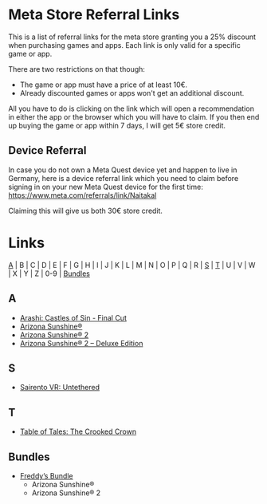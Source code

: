 # Meta Store Referral Links
This is a list of referral links for the meta store granting you a 25% discount when purchasing games and apps. Each link is only valid for a specific game or app.

There are two restrictions on that though:
* The game or app must have a price of at least 10€.
* Already discounted games or apps won't get an additional discount.

All you have to do is clicking on the link which will open a recommendation in either the app or the browser which you will have to claim. If you then end up buying the game or app within 7 days, I will get 5€ store credit.

## Device Referral
In case you do not own a Meta Quest device yet and happen to live in Germany, here is a device referral link which you need to claim before signing in on your new Meta Quest device for the first time: https://www.meta.com/referrals/link/Naitakal

Claiming this will give us both 30€ store credit.

# Links
[A](#a) | B | C | D | E | F | G | H | I | J | K | L | M | N | O | P | Q | R | [S](#s) | [T](#t) | U | V | W | X | Y | Z | 0-9 | [Bundles](#bundles)
## A
* [Arashi: Castles of Sin - Final Cut](https://www.oculus.com/appreferrals/Naitakal/6574695042540825/)
* [Arizona Sunshine®](https://www.oculus.com/appreferrals/Naitakal/2190353671014400/)
* [Arizona Sunshine® 2](https://www.oculus.com/appreferrals/Naitakal/5245041552210029/)
* [Arizona Sunshine® 2 – Deluxe Edition](https://www.oculus.com/appreferrals/Naitakal/1853814408372912/)
## S
* [Sairento VR: Untethered](https://www.oculus.com/appreferrals/Naitakal/2299215130112875/)
## T
* [Table of Tales: The Crooked Crown](https://www.oculus.com/appreferrals/Naitakal/4714471148644140/)
## Bundles
* [Freddy’s Bundle](https://www.oculus.com/appreferrals/Naitakal/731454558853750/)
  * Arizona Sunshine®
  * Arizona Sunshine® 2

